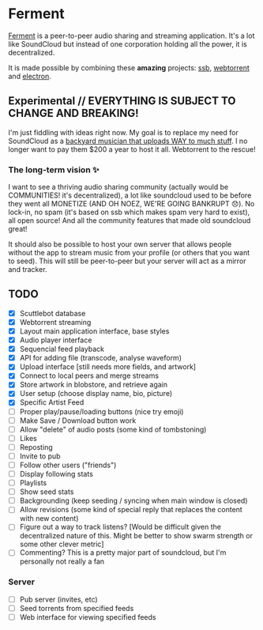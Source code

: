 # Ferment

[Ferment](http://ferment.audio) is a peer-to-peer audio sharing and streaming application. It's a lot like SoundCloud but instead of one corporation holding all the power, it is decentralized.

It is made possible by combining these **amazing** projects: [ssb](https://scuttlebot.io/), [webtorrent](https://webtorrent.io/) and [electron](http://electron.atom.io/).

## Experimental // EVERYTHING IS SUBJECT TO CHANGE AND BREAKING!

I'm just fiddling with ideas right now. My goal is to replace my need for SoundCloud as a [backyard musician that uploads WAY to much stuff](https://soundcloud.com/destroy-with-science). I no longer want to pay them $200 a year to host it all. Webtorrent to the rescue!

### The long-term vision ✨

I want to see a thriving audio sharing community (actually would be COMMUNITIES! it's decentralized), a lot like soundcloud used to be before they went all MONETIZE (AND OH NOEZ, WE'RE GOING BANKRUPT 😞). No lock-in, no spam (it's based on ssb which makes spam very hard to exist), all open source! And all the community features that made old soundcloud great!

It should also be possible to host your own server that allows people without the app to stream music from your profile (or others that you want to seed). This will still be peer-to-peer but your server will act as a mirror and tracker.

## TODO

- [x] Scuttlebot database
- [x] Webtorrent streaming
- [x] Layout main application interface, base styles
- [x] Audio player interface
- [x] Sequencial feed playback
- [x] API for adding file (transcode, analyse waveform)
- [x] Upload interface [still needs more fields, and artwork]
- [x] Connect to local peers and merge streams
- [x] Store artwork in blobstore, and retrieve again
- [x] User setup (choose display name, bio, picture)
- [x] Specific Artist Feed
- [ ] Proper play/pause/loading buttons (nice try emoji)
- [ ] Make Save / Download button work
- [ ] Allow "delete" of audio posts (some kind of tombstoning)
- [ ] Likes
- [ ] Reposting
- [ ] Invite to pub
- [ ] Follow other users ("friends")
- [ ] Display following stats
- [ ] Playlists
- [ ] Show seed stats
- [ ] Backgrounding (keep seeding / syncing when main window is closed)
- [ ] Allow revisions (some kind of special reply that replaces the content with new content)
- [ ] Figure out a way to track listens? [Would be difficult given the decentralized nature of this. Might be better to show swarm strength or some other clever metric]
- [ ] Commenting? This is a pretty major part of soundcloud, but I'm personally not really a fan

### Server

- [ ] Pub server (invites, etc)
- [ ] Seed torrents from specified feeds
- [ ] Web interface for viewing specified feeds
